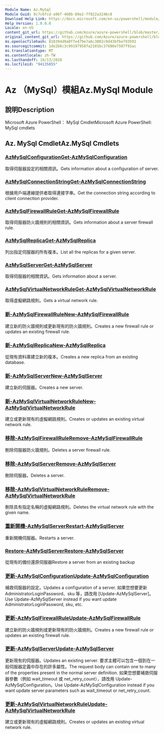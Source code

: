 ```yaml
---
Module Name: Az.MySql
Module Guid: 8c7c6fcd-a96f-460b-89e2-ff822a3246c8
Download Help Link: https://docs.microsoft.com/en-us/powershell/module/az.mysql
Help Version: 1.0.0.0
Locale: en-US
content_git_url: https://github.com/Azure/azure-powershell/blob/master/src/MySql/help/Az.MySql.md
original_content_git_url: https://github.com/Azure/azure-powershell/blob/master/src/MySql/help/Az.MySql.md
ms.openlocfilehash: 818394d9a0ffe479e7a6c3002c9d43bfbe793592
ms.sourcegitcommit: 1de2b6c3c99197958fa2101bc37680e7507f91ac
ms.translationtype: MT
ms.contentlocale: zh-TW
ms.lasthandoff: 10/13/2020
ms.locfileid: "94135855"
---
```

# <span data-ttu-id="eec0c-101">Az （MySql）模組</span><span class="sxs-lookup"><span data-stu-id="eec0c-101">Az.MySql Module</span></span>
## <span data-ttu-id="eec0c-102">說明</span><span class="sxs-lookup"><span data-stu-id="eec0c-102">Description</span></span>
<span data-ttu-id="eec0c-103">Microsoft Azure PowerShell： MySql Cmdlet</span><span class="sxs-lookup"><span data-stu-id="eec0c-103">Microsoft Azure PowerShell: MySql cmdlets</span></span>

## <span data-ttu-id="eec0c-104">Az. MySql Cmdlet</span><span class="sxs-lookup"><span data-stu-id="eec0c-104">Az.MySql Cmdlets</span></span>
### [<span data-ttu-id="eec0c-105">AzMySqlConfiguration</span><span class="sxs-lookup"><span data-stu-id="eec0c-105">Get-AzMySqlConfiguration</span></span>](Get-AzMySqlConfiguration.md)
<span data-ttu-id="eec0c-106">取得伺服器設定的相關資訊。</span><span class="sxs-lookup"><span data-stu-id="eec0c-106">Gets information about a configuration of server.</span></span>

### [<span data-ttu-id="eec0c-107">AzMySqlConnectionString</span><span class="sxs-lookup"><span data-stu-id="eec0c-107">Get-AzMySqlConnectionString</span></span>](Get-AzMySqlConnectionString.md)
<span data-ttu-id="eec0c-108">根據用戶端連線提供者取得連接字串。</span><span class="sxs-lookup"><span data-stu-id="eec0c-108">Get the connection string according to client connection provider.</span></span>

### [<span data-ttu-id="eec0c-109">AzMySqlFirewallRule</span><span class="sxs-lookup"><span data-stu-id="eec0c-109">Get-AzMySqlFirewallRule</span></span>](Get-AzMySqlFirewallRule.md)
<span data-ttu-id="eec0c-110">取得伺服器防火牆規則的相關資訊。</span><span class="sxs-lookup"><span data-stu-id="eec0c-110">Gets information about a server firewall rule.</span></span>

### [<span data-ttu-id="eec0c-111">AzMySqlReplica</span><span class="sxs-lookup"><span data-stu-id="eec0c-111">Get-AzMySqlReplica</span></span>](Get-AzMySqlReplica.md)
<span data-ttu-id="eec0c-112">列出指定伺服器的所有複本。</span><span class="sxs-lookup"><span data-stu-id="eec0c-112">List all the replicas for a given server.</span></span>

### [<span data-ttu-id="eec0c-113">AzMySqlServer</span><span class="sxs-lookup"><span data-stu-id="eec0c-113">Get-AzMySqlServer</span></span>](Get-AzMySqlServer.md)
<span data-ttu-id="eec0c-114">取得伺服器的相關資訊。</span><span class="sxs-lookup"><span data-stu-id="eec0c-114">Gets information about a server.</span></span>

### [<span data-ttu-id="eec0c-115">AzMySqlVirtualNetworkRule</span><span class="sxs-lookup"><span data-stu-id="eec0c-115">Get-AzMySqlVirtualNetworkRule</span></span>](Get-AzMySqlVirtualNetworkRule.md)
<span data-ttu-id="eec0c-116">取得虛擬網路規則。</span><span class="sxs-lookup"><span data-stu-id="eec0c-116">Gets a virtual network rule.</span></span>

### [<span data-ttu-id="eec0c-117">新-AzMySqlFirewallRule</span><span class="sxs-lookup"><span data-stu-id="eec0c-117">New-AzMySqlFirewallRule</span></span>](New-AzMySqlFirewallRule.md)
<span data-ttu-id="eec0c-118">建立新的防火牆規則或更新現有的防火牆規則。</span><span class="sxs-lookup"><span data-stu-id="eec0c-118">Creates a new firewall rule or updates an existing firewall rule.</span></span>

### [<span data-ttu-id="eec0c-119">新-AzMySqlReplica</span><span class="sxs-lookup"><span data-stu-id="eec0c-119">New-AzMySqlReplica</span></span>](New-AzMySqlReplica.md)
<span data-ttu-id="eec0c-120">從現有資料庫建立新的複本。</span><span class="sxs-lookup"><span data-stu-id="eec0c-120">Creates a new replica from an existing database.</span></span>

### [<span data-ttu-id="eec0c-121">新-AzMySqlServer</span><span class="sxs-lookup"><span data-stu-id="eec0c-121">New-AzMySqlServer</span></span>](New-AzMySqlServer.md)
<span data-ttu-id="eec0c-122">建立新的伺服器。</span><span class="sxs-lookup"><span data-stu-id="eec0c-122">Creates a new server.</span></span>

### [<span data-ttu-id="eec0c-123">新-AzMySqlVirtualNetworkRule</span><span class="sxs-lookup"><span data-stu-id="eec0c-123">New-AzMySqlVirtualNetworkRule</span></span>](New-AzMySqlVirtualNetworkRule.md)
<span data-ttu-id="eec0c-124">建立或更新現有的虛擬網路規則。</span><span class="sxs-lookup"><span data-stu-id="eec0c-124">Creates or updates an existing virtual network rule.</span></span>

### [<span data-ttu-id="eec0c-125">移除-AzMySqlFirewallRule</span><span class="sxs-lookup"><span data-stu-id="eec0c-125">Remove-AzMySqlFirewallRule</span></span>](Remove-AzMySqlFirewallRule.md)
<span data-ttu-id="eec0c-126">刪除伺服器防火牆規則。</span><span class="sxs-lookup"><span data-stu-id="eec0c-126">Deletes a server firewall rule.</span></span>

### [<span data-ttu-id="eec0c-127">移除-AzMySqlServer</span><span class="sxs-lookup"><span data-stu-id="eec0c-127">Remove-AzMySqlServer</span></span>](Remove-AzMySqlServer.md)
<span data-ttu-id="eec0c-128">刪除伺服器。</span><span class="sxs-lookup"><span data-stu-id="eec0c-128">Deletes a server.</span></span>

### [<span data-ttu-id="eec0c-129">移除-AzMySqlVirtualNetworkRule</span><span class="sxs-lookup"><span data-stu-id="eec0c-129">Remove-AzMySqlVirtualNetworkRule</span></span>](Remove-AzMySqlVirtualNetworkRule.md)
<span data-ttu-id="eec0c-130">刪除具有指定名稱的虛擬網路規則。</span><span class="sxs-lookup"><span data-stu-id="eec0c-130">Deletes the virtual network rule with the given name.</span></span>

### [<span data-ttu-id="eec0c-131">重新開機-AzMySqlServer</span><span class="sxs-lookup"><span data-stu-id="eec0c-131">Restart-AzMySqlServer</span></span>](Restart-AzMySqlServer.md)
<span data-ttu-id="eec0c-132">重新開機伺服器。</span><span class="sxs-lookup"><span data-stu-id="eec0c-132">Restarts a server.</span></span>

### [<span data-ttu-id="eec0c-133">Restore-AzMySqlServer</span><span class="sxs-lookup"><span data-stu-id="eec0c-133">Restore-AzMySqlServer</span></span>](Restore-AzMySqlServer.md)
<span data-ttu-id="eec0c-134">從現有的備份還原伺服器</span><span class="sxs-lookup"><span data-stu-id="eec0c-134">Restore a server from an existing backup</span></span>

### [<span data-ttu-id="eec0c-135">更新-AzMySqlConfiguration</span><span class="sxs-lookup"><span data-stu-id="eec0c-135">Update-AzMySqlConfiguration</span></span>](Update-AzMySqlConfiguration.md)
<span data-ttu-id="eec0c-136">補救伺服器的設定。</span><span class="sxs-lookup"><span data-stu-id="eec0c-136">Updates a configuration of a server.</span></span>
<span data-ttu-id="eec0c-137">如果您想要更新 AdministratorLoginPassword、sku 等，請改用 [Update-AzMySqlServer]。</span><span class="sxs-lookup"><span data-stu-id="eec0c-137">Use Update-AzMySqlServer instead if you want update AdministratorLoginPassword, sku, etc.</span></span>

### [<span data-ttu-id="eec0c-138">更新-AzMySqlFirewallRule</span><span class="sxs-lookup"><span data-stu-id="eec0c-138">Update-AzMySqlFirewallRule</span></span>](Update-AzMySqlFirewallRule.md)
<span data-ttu-id="eec0c-139">建立新的防火牆規則或更新現有的防火牆規則。</span><span class="sxs-lookup"><span data-stu-id="eec0c-139">Creates a new firewall rule or updates an existing firewall rule.</span></span>

### [<span data-ttu-id="eec0c-140">更新-AzMySqlServer</span><span class="sxs-lookup"><span data-stu-id="eec0c-140">Update-AzMySqlServer</span></span>](Update-AzMySqlServer.md)
<span data-ttu-id="eec0c-141">更新現有的伺服器。</span><span class="sxs-lookup"><span data-stu-id="eec0c-141">Updates an existing server.</span></span>
<span data-ttu-id="eec0c-142">要求主體可以包含一個到在一般伺服器定義中存在的許多屬性。</span><span class="sxs-lookup"><span data-stu-id="eec0c-142">The request body can contain one to many of the properties present in the normal server definition.</span></span>
<span data-ttu-id="eec0c-143">如果您想要補救伺服器參數（例如 wait_timeout 或 net_retry_count），請改用 Update-AzMySqlConfiguration。</span><span class="sxs-lookup"><span data-stu-id="eec0c-143">Use Update-AzMySqlConfiguration instead if you want update server parameters such as wait_timeout or net_retry_count.</span></span>

### [<span data-ttu-id="eec0c-144">更新-AzMySqlVirtualNetworkRule</span><span class="sxs-lookup"><span data-stu-id="eec0c-144">Update-AzMySqlVirtualNetworkRule</span></span>](Update-AzMySqlVirtualNetworkRule.md)
<span data-ttu-id="eec0c-145">建立或更新現有的虛擬網路規則。</span><span class="sxs-lookup"><span data-stu-id="eec0c-145">Creates or updates an existing virtual network rule.</span></span>

